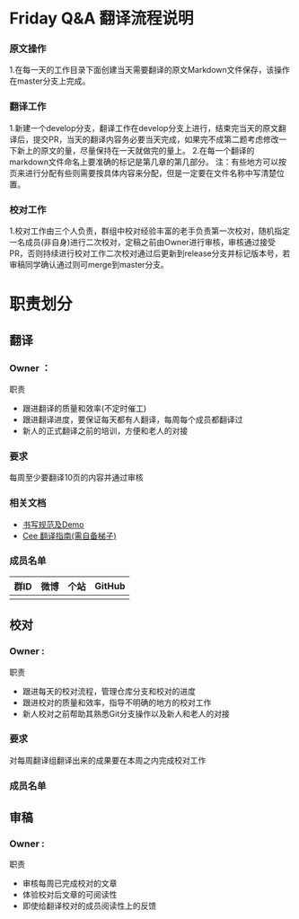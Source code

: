 # Friday Q&A 翻译流程说明
### 原文操作
1.在每一天的工作目录下面创建当天需要翻译的原文Markdown文件保存，该操作在master分支上完成。

### 翻译工作
1.新建一个develop分支，翻译工作在develop分支上进行，结束完当天的原文翻译后，提交PR，当天的翻译内容务必要当天完成，如果完不成第二题考虑修改一下新上的原文的量，尽量保持在一天就做完的量上。
2.在每一个翻译的markdown文件命名上要准确的标记是第几章的第几部分。
注：有些地方可以按页来进行分配有些则需要按具体内容来分配，但是一定要在文件名称中写清楚位置。
### 校对工作
1.校对工作由三个人负责，群组中校对经验丰富的老手负责第一次校对，随机指定一名成员(非自身)进行二次校对，定稿之前由Owner进行审核，审核通过接受PR，否则持续进行校对工作二次校对通过后更新到release分支并标记版本号，若审稿同学确认通过则可merge到master分支。
# 职责划分
## 翻译
### Owner ：
职责
- 跟进翻译的质量和效率(不定时催工)
- 跟进翻译进度，要保证每天都有人翻译，每周每个成员都翻译过
- 新人的正式翻译之前的培训，方便和老人的对接

### 要求
每周至少要翻译10页的内容并通过审核

### 相关文档
- [书写规范及Demo](https://github.com/SwiftGGTeam/GGHexo/tree/master/)
- [Cee 翻译指南(需自备梯子)](https://speakerdeck.com/cee/guan-yu-pai-ban)

### 成员名单
|群ID|微博|个站|GitHub|
|---- |---- |---- |---- |
|||||


## 校对
### Owner :
职责
- 跟进每天的校对流程，管理仓库分支和校对的进度
- 跟进校对的质量和效率，指导不明确的地方的校对工作
- 新人校对之前帮助其熟悉Git分支操作以及新人和老人的对接

### 要求
对每周翻译组翻译出来的成果要在本周之内完成校对工作

### 成员名单

## 审稿
### Owner :
职责
- 审核每周已完成校对的文章
- 体验校对后文章的可阅读性
- 即使给翻译校对的成员阅读性上的反馈
